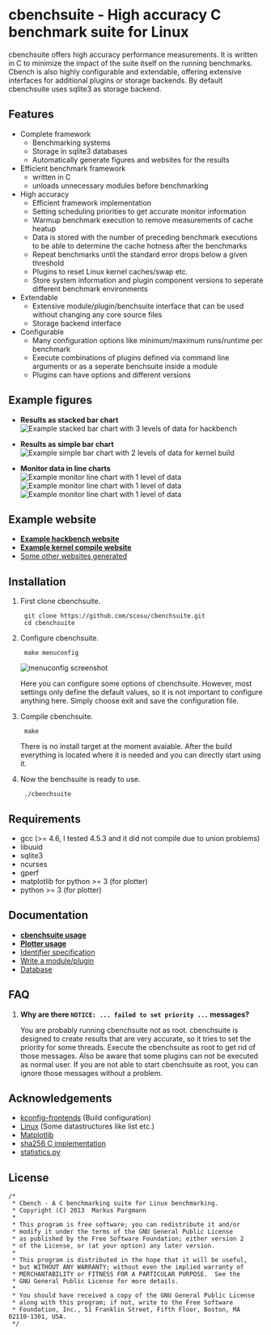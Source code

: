 
cbenchsuite - High accuracy C benchmark suite for Linux
=================================================

cbenchsuite offers high accuracy performance measurements. It is written in C to
minimize the impact of the suite itself on the running benchmarks. Cbench is
also highly configurable and extendable, offering extensive interfaces for
additional plugins or storage backends. By default cbenchsuite uses sqlite3 as
storage backend.

Features
--------

- Complete framework
	- Benchmarking systems
	- Storage in sqlite3 databases
	- Automatically generate figures and websites for the results
- Efficient benchmark framework
	- written in C
	- unloads unnecessary modules before benchmarking
- High accuracy
	- Efficient framework implementation
	- Setting scheduling priorities to get accurate monitor information
	- Warmup benchmark execution to remove measurements of cache heatup
	- Data is stored with the number of preceding benchmark executions to
	  be able to determine the cache hotness after the benchmarks
	- Repeat benchmarks until the standard error drops below a given
	  threshold
	- Plugins to reset Linux kernel caches/swap etc.
	- Store system information and plugin component versions to seperate
	  different benchmark environments
- Extendable
	- Extensive module/plugin/benchsuite interface that can be used without changing any core source files
	- Storage backend interface
- Configurable
	- Many configuration options like minimum/maximum runs/runtime per
	  benchmark
	- Execute combinations of plugins defined via command line arguments or
	  as a seperate benchsuite inside a module
	- Plugins can have options and different versions


Example figures
---------------

- **Results as stacked bar chart**
	![Example stacked bar chart with 3 levels of data for hackbench](http://allfex.org/files/cbenchsuite/0.1/results/20130403_kernel_comparison/cooldown.sleep__cpusched.latency-monitor__linux_perf.hackbench__sysctl.drop-caches__sysctl.monitor-meminfo__sysctl.monitor-schedstat__sysctl.monitor-stat__sysctl.swap-reset/linux_perf.hackbench.svg)

- **Results as simple bar chart**
	![Example simple bar chart with 2 levels of data for kernel build](http://allfex.org/files/cbenchsuite/0.1/results/20130403_kernel_comparison/cooldown.sleep__cpusched.latency-monitor__kernel.compile__sysctl.drop-caches__sysctl.monitor-meminfo__sysctl.monitor-schedstat__sysctl.monitor-stat__sysctl.swap-reset/kernel.compile.svg)

- **Monitor data in line charts**
	![Example monitor line chart with 1 level of data](http://allfex.org/files/cbenchsuite/0.1/results/20130403_kernel_comparison/cooldown.sleep__cpusched.latency-monitor__kernel.compile__sysctl.drop-caches__sysctl.monitor-meminfo__sysctl.monitor-schedstat__sysctl.monitor-stat__sysctl.swap-reset/sysctl.monitor-meminfo/data__Cached/kernel.compile_Threads__4.svg)
	![Example monitor line chart with 1 level of data](http://allfex.org/files/cbenchsuite/0.1/results/20130403_kernel_comparison/cooldown.sleep__cpusched.latency-monitor__kernel.compile__sysctl.drop-caches__sysctl.monitor-meminfo__sysctl.monitor-schedstat__sysctl.monitor-stat__sysctl.swap-reset/sysctl.monitor-meminfo/data__Committed_AS/kernel.compile_Threads__2.svg)
	![Example monitor line chart with 1 level of data](http://allfex.org/files/cbenchsuite/0.1/results/20130403_kernel_comparison/cooldown.sleep__cpusched.latency-monitor__kernel.compile__sysctl.drop-caches__sysctl.monitor-meminfo__sysctl.monitor-schedstat__sysctl.monitor-stat__sysctl.swap-reset/sysctl.monitor-schedstat/data__schedule_calls/kernel.compile_Threads__2.svg)

Example website
---------------

- **[Example hackbench website](http://allfex.org/files/cbenchsuite/0.1/results/20130403_kernel_comparison/cooldown.sleep__cpusched.latency-monitor__linux_perf.hackbench__sysctl.drop-caches__sysctl.monitor-meminfo__sysctl.monitor-schedstat__sysctl.monitor-stat__sysctl.swap-reset/)**
- **[Example kernel compile website](http://allfex.org/files/cbenchsuite/0.1/results/20130403_kernel_comparison/cooldown.sleep__cpusched.latency-monitor__kernel.compile__sysctl.drop-caches__sysctl.monitor-meminfo__sysctl.monitor-schedstat__sysctl.monitor-stat__sysctl.swap-reset/)**
- [Some other websites generated](http://allfex.org/files/cbenchsuite/0.1/results/20130403_kernel_comparison/)

Installation
------------

1. First clone cbenchsuite.

		git clone https://github.com/scosu/cbenchsuite.git
		cd cbenchsuite

2. Configure cbenchsuite.

		make menuconfig

	![menuconfig screenshot](http://allfex.org/files/cbenchsuite/0.1/menuconfig.png)

	Here you can configure some options of cbenchsuite. However,
	most settings only define the default values, so it is not
	important to configure anything here.  Simply choose
	exit and save the configuration file.

3. Compile cbenchsuite.

		make

	There is no install target at the moment avaiable. After the build
	everything is located where it is needed and you can directly start
	using it.

4. Now the benchsuite is ready to use.

		./cbenchsuite

Requirements
------------
- gcc (>= 4.6, I tested 4.5.3 and it did not compile due to union problems)
- libuuid
- sqlite3
- ncurses
- gperf
- matplotlib for python >= 3 (for plotter)
- python >= 3 (for plotter)

Documentation
-------------

- **[cbenchsuite usage](doc/cbenchsuite.md)**
- **[Plotter usage](doc/plotter.md)**
- [Identifier specification](doc/identifier_specifications.md)
- [Write a module/plugin](doc/write_module_plugin.md)
- [Database](doc/database.md)

FAQ
---

1. **Why are there `NOTICE: ... failed to set priority ...` messages?**

	You are probably running cbenchsuite not as root. cbenchsuite is designed
	to create results that are very accurate, so it tries to set the priority
	for some threads. Execute the cbenchsuite as root to get rid of those
	messages. Also be aware that some plugins can not be executed as normal
	user. If you are not able to start cbenchsuite as root, you can ignore
	those messages without a problem.

Acknowledgements
----------------

- [kconfig-frontends](http://ymorin.is-a-geek.org/projects/kconfig-frontends) (Build configuration)
- [Linux](http://kernel.org) (Some datastructures like list etc.)
- [Matplotlib](http://matplotlib.org/)
- [sha256 C implementation](https://github.com/lentinj/u-boot/commit/b571afde0295b007a45055ee49f8822c753a5651)
- [statistics.py](https://github.com/nitsanw/javanetperf/blob/master/statistics.py)

License
-------
	/*
	 * Cbench - A C benchmarking suite for Linux benchmarking.
	 * Copyright (C) 2013  Markus Pargmann
	 *
	 * This program is free software; you can redistribute it and/or
	 * modify it under the terms of the GNU General Public License
	 * as published by the Free Software Foundation; either version 2
	 * of the License, or (at your option) any later version.
	 *
	 * This program is distributed in the hope that it will be useful,
	 * but WITHOUT ANY WARRANTY; without even the implied warranty of
	 * MERCHANTABILITY or FITNESS FOR A PARTICULAR PURPOSE.  See the
	 * GNU General Public License for more details.
	 *
	 * You should have received a copy of the GNU General Public License
	 * along with this program; if not, write to the Free Software
	 * Foundation, Inc., 51 Franklin Street, Fifth Floor, Boston, MA  02110-1301, USA.
	 */
